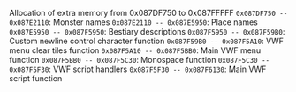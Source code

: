 Allocation of extra memory from 0x087DF750 to 0x087FFFFF
`0x087DF750 -- 0x087E2110`: Monster names
`0x087E2110 -- 0x087E5950`: Place names
`0x087E5950 -- 0x087F5950`: Bestiary descriptions
`0x087F5950 -- 0x087F59B0`: Custom newline control character function
`0x087F59B0 -- 0x087F5A10`: VWF menu clear tiles function
`0x087F5A10 -- 0x087F5BB0`: Main VWF menu function
`0x087F5BB0 -- 0x087F5C30`: Monospace function
`0x087F5C30 -- 0x087F5F30`: VWF script handlers
`0x087F5F30 -- 0x087F6130`: Main VWF script  function
